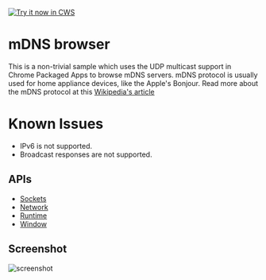 <a target="_blank" href="https://chrome.google.com/webstore/detail/kipighjpklofchgbdgclfaoccdlghidp">![Try it now in CWS](https://raw.github.com/GoogleChrome/chrome-extensions-samples/master/apps/tryitnowbutton.png "Click here to install this sample from the Chrome Web Store")</a>


# mDNS browser

This is a non-trivial sample which uses the UDP multicast support in Chrome Packaged Apps to browse mDNS servers. mDNS protocol is usually used for home appliance devices, like the Apple's Bonjour. Read more about the mDNS protocol at this [Wikipedia's article](http://en.wikipedia.org/wiki/Multicast_DNS)

# Known Issues

* IPv6 is not supported.
* Broadcast responses are not supported.

## APIs

* [Sockets](https://developer.chrome.com/apps/sockets_udp)
* [Network](https://developer.chrome.com/apps/system_network)
* [Runtime](http://developer.chrome.com/apps/app_runtime)
* [Window](http://developer.chrome.com/apps/app_window)

     
## Screenshot
![screenshot](/apps/samples/mdns-browser/assets/screenshot_1280_800.png)

